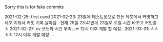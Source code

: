 Sorry this is for fake commits

2021-02-25: first used
2021-02-23: 23일에 테스트용으로 만든 레포에서 커밋하고 레포 지워서 커밋 기록 날아감.. 현재 25일 23:41인데 23일로 로컬 시간 바꾸고 커밋중 ㅎ
2021-02-27: cv 쓰느라 시간 부족...ㅠ 12시 이후 개발 할 예정..
2021-03-01: ㅎㅎㅎㅎ 12시 이후 개발 예정....